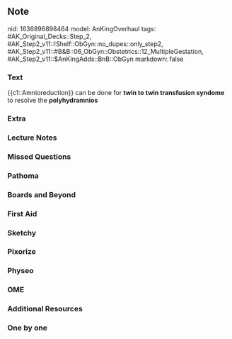 ## Note
nid: 1636896898464
model: AnKingOverhaul
tags: #AK_Original_Decks::Step_2, #AK_Step2_v11::!Shelf::ObGyn::no_dupes::only_step2, #AK_Step2_v11::#B&B::06_ObGyn::Obstetrics::12_MultipleGestation, #AK_Step2_v11::$AnKingAdds::BnB::ObGyn
markdown: false

### Text
{{c1::Amnioreduction}} can be done for <b>twin to twin transfusion
syndome</b> to resolve the <b>polyhydramnios</b>

### Extra


### Lecture Notes


### Missed Questions


### Pathoma


### Boards and Beyond


### First Aid


### Sketchy


### Pixorize


### Physeo


### OME


### Additional Resources


### One by one


